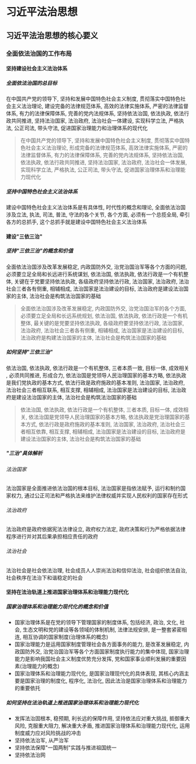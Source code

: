 # 习近平法治思想
## 习近平法治思想的核心要义
### 全面依法治国的工作布局
#### 坚持建设社会主义法治体系
##### 全面依法治国的总目标
在中国共产党的领导下, 坚持和发展中国特色社会主义制度, 贯彻落实中国特色社会主义法治理论, 建设完备的法律规范体系, 高效的法律实施体系, 严密的法律监督体系, 有力的法律保障体系, 完善的党内法规体系, 坚持依法治国, 依法执政, 依法行政共同推进, 坚持法治国家, 法治政府, 法治社会一体建设, 实现科学立法, 严格执法, 公正司法, 带头守法, 促进国家治理能力和治理体系的现代化   
> 在中国共产党的领导下, 坚持和发展中国特色社会主义制度, 贯彻落实中国特色社会主义法治理论, 形成完备的法律规范体系, 高效法律实施体系, 严密的法律监督体系, 有力的法律保障体系, 完善的党内法规体系, 坚持依法治国, 依法执政, 依法行政共同推进, 坚持法治国家, 法治政府, 法治社会一体发展, 实现科学立法, 严格执法, 公正司法, 带头守法, 促进国家治理体系和治理能力现代化
##### 坚持中国特色社会主义法治体系
建设中国特色社会主义法治体系是有具体性, 时代性的概念和理论, 全面依法治国涉及立法, 执法, 司法, 普法, 守法的各个关节, 各个方面, 必须有一个总揽全局, 牵引各方的总抓手, 这个总抓手就是建设中国特色社会主义法治体系

#### 建设"三依三治"
##### 坚持"三依三治"的概念和价值
全面依法治国涉及改革发展稳定, 内政国防外交, 治党治国治军等各个方面的问题, 必须要立足全局和长远进行系统谋划, 依法治国, 依法执政, 依法行政是一个有机整体, 关键在于党要坚持依法执政, 各级政府坚持依法行政, 法治国家, 法治政府, 法治社会三者各有侧重, 相辅相成, 法治国家是法治建设的目标, 法治政府是建设法治国家的主体, 法治社会是构筑法治国家的基础
> 全面依法治国涉及改革发展稳定, 内政国防外交, 治党治国治军的各个方面, 必须要立足全局和长远系统规划, 依法治国, 依法执政, 依法行政是一个有机整体, 最关键的是党要坚持依法执政, 各级政府要坚持依法行政, 法治国家, 法治政府, 法治社会三者各有侧重, 相辅相成, 法治国家是法治建设的目标, 法治政府是构建法治国家的主体, 法治社会是构筑法治国家的基础
##### 如何坚持"三依三治"
依法治国, 依法执政, 依法行政是一个有机整体, 三者本质一致, 目标一体, 成效相关 , 必须共同推进, 形成合力, 依法治国是党领导人民治理国家的基本方略, 依法执政是我们党执政的基本方式, 依法行政是政府施政的基本准则, 法治国家, 法治政府, 法治社会三者相互联系, 相互支撑, 相辅相成, 法治国家是法治建设的目标, 法治政府是建设法治国家的主体, 法治社会是构筑法治国家的基础
> 依法治国, 依法执政, 依法行政是一个有机整体, 三者本质, 目标一体, 成效相关, 依法治国是党领导人民治理国家的基本方略, 依法执政是党治理国家的基本方式, 依法行政是政府施政的基本准则, 法治国家, 法治政府, 法治社会三者相互依靠, 相互支撑, 相辅相成, 法治国家是法治建设的目标, 法治政府是建设法治国家的主体, 法治社会是构筑法治国家的基础

##### "三治"具体解析
###### 法治国家
法治国家是全面推进依法治国的根本目标, 法治国家是指依法赋予, 运行和制约国家权力, 通过公正司法和严格执法来维护法律权威并实现人民权利的国家存在形式
###### 法治政府
法治政府是政府依据宪法法律设立, 政府权力法定, 政府决策和行为严格依据法律程序进行并对其后果承担相应责任的政府
###### 法治社会
法治社会是社会依法治理, 社会成员人人崇尚法治和信仰法治, 社会组织依法自治, 社会秩序在法治下和谐稳定的社会

#### 坚持在法治轨道上推进国家治理体系和治理能力现代化
##### 国家治理体系和治理能力现代化的概念和价值
- 国家治理体系是在党的领导下管理国家的制度体系, 包括经济, 政治, 文化, 社会, 生态文明和党的建设等各领域的体制机制, 法律法规安排, 是一整套紧密相连, 相互协调的国家制度(治理体系的概念)    
- 国家治理能力是运用国家制度管理社会各方面事务的能力, 是改革发展稳定, 内政国防外交, 治党治国治军等各个方面国家制度执行能力的集中体现, 国家治理能力是影响我国社会主义制度优势充分发挥, 党和国家事业顺利发展的重要因素(治理能力的概念)    
- 国家治理体系和治理能力现代化, 是国家治理现代化的具体表现, 其核心内涵主要是国家治理的制度化, 程序化, 法治化, 因此法治是国家治理体系和治理能力的重要依托
##### 如何坚持在法治轨道上推进国家治理体系和治理能力现代化
- 发挥法治固根本, 稳预期, 利长远的保障作用, 坚持依法应对重大挑战, 抵御重大风险, 克服重大阻力, 解决重大矛盾, 推进国家治理体系和治理能力现代化, 运用制度威力应对风险挑战的冲击
- 坚持依法治军, 从严治军
- 坚持依法保障"一国两制"实践与推进祖国统一
- 坚持依法治网
